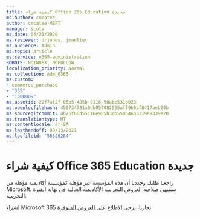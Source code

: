 ```yaml
---
title: كيفية شراء Office 365 Education جديدة
ms.author: cmcatee
author: cmcatee-MSFT
manager: scotv
ms.date: 04/21/2020
ms.reviewer: drjones, jmueller
ms.audience: Admin
ms.topic: article
ms.service: o365-administration
ROBOTS: NOINDEX, NOFOLLOW
localization_priority: Normal
ms.collection: Adm_O365
ms.custom:
- commerce_purchase
- "335"
- "1500009"
ms.assetid: 22f7af2f-85b5-405b-9116-50abe531b023
ms.openlocfilehash: 450734781a0db054082535aff9b6af8417aeb24b
ms.sourcegitcommit: ab75f66355116e995b3cb5505465b31989339e28
ms.translationtype: MT
ms.contentlocale: ar-SA
ms.lasthandoff: 08/13/2021
ms.locfileid: "58326284"
---
```

# <a name="how-to-purchase-office-365-education-plans"></a>كيفية شراء Office 365 Education جديدة

راجعنا طلبك وحددنا أن هذه المؤسسة غير مؤهلة كمؤسسة أكاديمية مؤهلة من Microsoft. ستنتهي صلاحية العروض التجريبية الأكاديمية الحالية في نهاية الفترة التجريبية.
  
لشراء Microsoft 365 تجاريا، يرجى الاطلاع [على العروض المتوفرة](https://go.microsoft.com/fwlink/p/?linkid=868433).  